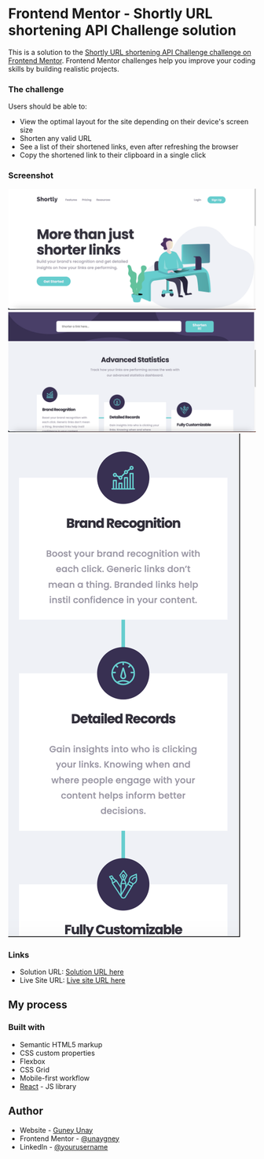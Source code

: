 # Frontend Mentor - Shortly URL shortening API Challenge solution

This is a solution to the [Shortly URL shortening API Challenge challenge on Frontend Mentor](https://www.frontendmentor.io/challenges/url-shortening-api-landing-page-2ce3ob-G). Frontend Mentor challenges help you improve your coding skills by building realistic projects. 



### The challenge

Users should be able to:

- View the optimal layout for the site depending on their device's screen size
- Shorten any valid URL
- See a list of their shortened links, even after refreshing the browser
- Copy the shortened link to their clipboard in a single click



### Screenshot

![Dekstop](./screenshots/desktop.png)
![Dekstop -2](./screenshots/desktop-2.png)
![Mobile](./screenshots/mobile-1.png)



### Links

- Solution URL: [Solution URL here](https://github.com/unaygney/url-short-api-landing-page)
- Live Site URL: [Live site URL here](https://64e2252611201169a32796eb--boisterous-narwhal-d479ec.netlify.app/)

## My process

### Built with

- Semantic HTML5 markup
- CSS custom properties
- Flexbox
- CSS Grid
- Mobile-first workflow
- [React](https://reactjs.org/) - JS library




## Author

- Website - [Guney Unay](https://www.guneyunay.com)
- Frontend Mentor - [@unaygney](https://www.frontendmentor.io/profile/unaygney)
- LinkedIn - [@yourusername](https://www.linkedin.com/in/g%C3%BCney-unay-97ab96235/)


